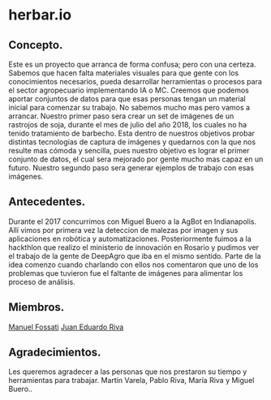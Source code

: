 # herbar.io
## Concepto.
Este es un proyecto que arranca de forma confusa; pero con una certeza. Sabemos que hacen falta materiales visuales para que gente con los conocimientos necesarios, pueda desarrollar herramientas o procesos para el sector agropecuario implementando IA o MC. Creemos que podemos aportar conjuntos de datos para que esas personas tengan un material inicial para comenzar su trabajo. No sabemos mucho mas pero vamos a arrancar.
Nuestro primer paso sera crear un set de imágenes de un rastrojos de soja, durante el mes de julio del año 2018, los cuales no ha tenido tratamiento de barbecho. Esta dentro de nuestros objetivos probar distintas tecnologías de captura de imágenes y quedarnos con la que nos resulte mas cómoda y sencilla, pues nuestro objetivo es lograr el primer conjunto de datos, el cual sera mejorado por gente mucho mas capaz en un futuro.
Nuestro segundo paso sera generar ejemplos de trabajo con esas imágenes.

## Antecedentes.
Durante el 2017 concurrimos con Miguel Buero a la AgBot en Indianapolis. Allí vimos por primera vez la deteccion de malezas por imagen y sus aplicaciones en robótica y automatizaciones. Posteriormente fuimos a la hackthlon que realizo el ministerio de innovación en Rosario y pudimos ver el trabajo de la gente de DeepAgro que iba en el mismo sentido. Parte de la idea comenzo cuando charlando con ellos nos comentaron que uno de los problemas que tuvieron fue el faltante de imágenes para alimentar los proceso de análisis.

## Miembros.
[Manuel Fossati](https://www.linkedin.com/in/manuel-fossati-03026561/)
[Juan Eduardo Riva](https://www.linkedin.com/in/juan-eduardo-riva/)

## Agradecimientos.
Les queremos agradecer a las personas que nos prestaron su tiempo y herramientas para trabajar. Martín Varela, Pablo Riva, María Riva y Miguel Buero..
